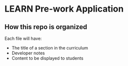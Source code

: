 # LEARN Pre-work Application

## How this repo is organized
Each file will have:
- The title of a section in the curriculum
- Developer notes
- Content to be displayed to students
